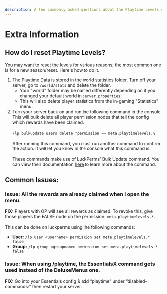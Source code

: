 ```yaml
---
description: A few commonly asked questions about the Playtime Levels config
---
```


# Extra Information

## How do I reset Playtime Levels?

You may want to reset the levels for various reasons; the most common one is for a new season/reset. Here's how to do it.

1. The Playtime Data is stored in the world statistics folder. Turn off your server, go to `/world/stats` and delete the folder.
   * Your "world" folder may be named differently depending on if you changed your default world in `server.properties`
   * This will also delete player statistics from the in-gaming "Statistics" menu.
2. Turn your server back on and run the following command in the console. This will bulk delete all player permission nodes that tell the config which rewards have been claimed.\
   \
   `/lp bulkupdate users delete "permission ~~ meta.playtimelevels.%`\
   \
   After running this command, you must run another command to confirm the action. It will let you know in the console what this command is.\
   \
   These commands make use of LuckPerms' Bulk Update command. You can view their documentation [here](https://luckperms.net/wiki/Bulk-Editing) to learn more about the command.

## Common Issues:

### Issue: All the rewards are already claimed when I open the menu.

**FIX:** Players with OP will see all rewards as claimed. To revoke this, give those players the FALSE node on the permission: `meta.playtimelevels.*`.\
\
This can be done on luckperms using the following commands:

* **User:** `/lp user <username> permission set meta.playtimelevels.* false`
* **Group:** `/lp group <groupname> permission set meta.playtimelevels.* false`

### Issue: When using /playtime, the EssentialsX command gets used instead of the DeluxeMenus one.

**FIX:** Go into your Essentials config & add “playtime” under “disabled-commands:” then restart your server.

